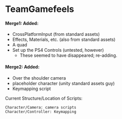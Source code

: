 # TeamGamefeels

#### Merge1: Added: 

 - CrossPlatformInput (from standard assets)
 - Effects, Materials, etc. (also from standard assets)
 - A quad
 - Set up the PS4 Controls (untested, however)
	- These seemed to have disappeared; re-adding. 
	
	

#### Merge2: Added:

 - Over the shoulder camera
 - placeholder character (unity standard assets guy)
 - Keymapping script
 
 
 Current Structure/Location of Scripts: 
 
	Character/Camera: camera scripts
	Character/Controller: Keymapping